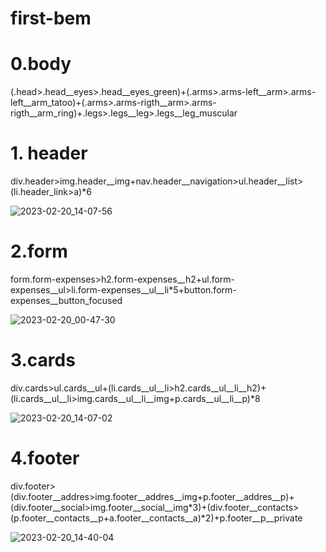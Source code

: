 # first-bem
# 0.body
(.head>.head__eyes>.head__eyes_green)+(.arms>.arms-left__arm>.arms-left__arm_tatoo)+(.arms>.arms-rigth__arm>.arms-rigth__arm_ring)+.legs>.legs__leg>.legs__leg_muscular
# 1. header
div.header>img.header__img+nav.header__navigation>ul.header__list>(li.header_link>a)*6

![2023-02-20_14-07-56](https://user-images.githubusercontent.com/101597766/220088521-b5a267f8-a505-4e32-8c39-39dde069b713.png)



# 2.form
form.form-expenses>h2.form-expenses__h2+ul.form-expenses__ul>li.form-expenses__ul__li*5+button.form-expenses__button_focused

![2023-02-20_00-47-30](https://user-images.githubusercontent.com/101597766/219977137-8cf29469-db73-4372-a3de-2b93ebcb3563.png)



# 3.cards
div.cards>ul.cards__ul+(li.cards__ul__li>h2.cards__ul__li__h2)+(li.cards__ul__li>img.cards__ul__li__img+p.cards__ul__li__p)*8

![2023-02-20_14-07-02](https://user-images.githubusercontent.com/101597766/220088359-06d8efa3-a525-441e-bcd0-c0f62547b7c8.png)



# 4.footer
div.footer>(div.footer__addres>img.footer__addres__img+p.footer__addres__p)+(div.footer__social>img.footer__social__img*3)+(div.footer__contacts>(p.footer__contacts__p+a.footer__contacts__a)*2)+p.footer__p__private

![2023-02-20_14-40-04](https://user-images.githubusercontent.com/101597766/220096720-f35940fc-6e59-489d-99d1-9de7deeeeb2e.png)
